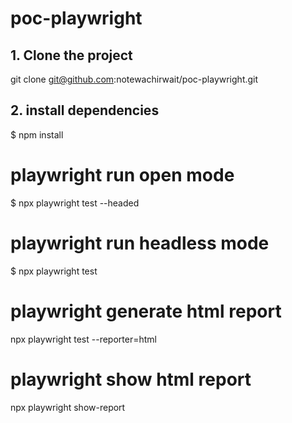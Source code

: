 # poc-playwright

## 1. Clone the project

git clone git@github.com:notewachirwait/poc-playwright.git

## 2. install dependencies

$ npm install

# playwright run open mode

$ npx playwright test --headed

# playwright run headless mode

$ npx playwright test

# playwright generate html report

npx playwright test --reporter=html

# playwright show html report

npx playwright show-report
